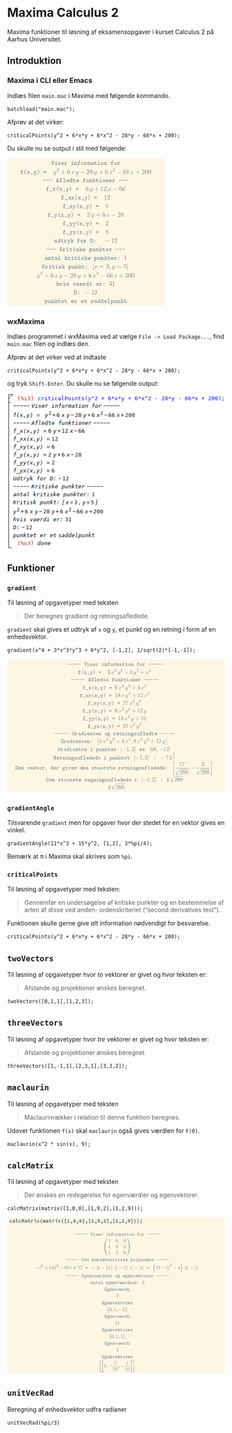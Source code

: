 # Maxima Calculus 2

Maxima funktioner til løsning af eksamensopgaver i kurset Calculus 2 på Aarhus Universitet.

## Introduktion

### Maxima i CLI eller Emacs

Indlæs filen `main.mac` i Maxima med følgende kommando.

```
batchload("main.mac");
```

Afprøv at det virker:

```
criticalPoints(y^2 + 6*x*y + 6*x^2 - 28*y - 66*x + 200);
```

Du skulle nu se output i stil med følgende:

![criticalPoints output](/criticalpoints.png?raw=true)

### wxMaxima

Indlæs programmet i wxMaxima ved at vælge `File -> Load Package...`,
find `main.mac` filen og indlæs den.

Afprøv at det virker ved at indtaste

```
criticalPoints(y^2 + 6*x*y + 6*x^2 - 28*y - 66*x + 200);
```

og tryk `Shift-Enter`. Du skulle nu se følgende output:

![criticalPoints output](/wxcriticalpoints.png?raw=true)

## Funktioner

### `gradient`

Til løsning af opgavetyper med teksten

> Der beregnes gradient og retningsafledede.

`gradient` skal gives et udtryk af `x` og `y`, et punkt og en
retning i form af en enhedsvektor.

```
gradient(x^4 + 3*x^3*y^3 + 6*y^2, [-1,2], 1/sqrt(2)*[-1,-1]);
```

![gradient output](/gradient.png?raw=true)

### `gradientAngle`

Tilsvarende `gradient` men for opgaver hvor der stedet for en vektor
gives en vinkel.

```
gradientAngle(11*x^3 + 15*y^2, [1,2], 3*%pi/4);
```

Bemærk at π i Maxima skal skrives som `%pi`.

### `criticalPoints`

Til løsning af opgavetyper med teksten:

> Gennemfør en undersøgelse af kritiske punkter og en bestemmelse af
arten af disse ved anden- ordenskriteriet (“second derivatives test”).

Funktionen skulle gerne give _alt_ information nødvendigt for
besvarelse.

```
criticalPoints(y^2 + 6*x*y + 6*x^2 - 28*y - 66*x + 200);
```

## `twoVectors`

Til løsning af opgavetyper hvor _to_ vektorer er givet og hvor teksten
er:

> Afstande og projektioner ønskes beregnet.

```
twoVectors([0,1,1],[1,2,3]);
```

## `threeVectors`

Til løsning af opgavetyper hvor _tre_ vektorer er givet og hvor teksten
er:

> Afstande og projektioner ønskes beregnet.

```
threeVectors([1,-1,1],[2,3,1],[3,3,2]);
```

## `maclaurin`

Til løsning af opgavetyper med teksten

> Maclaurinrækker i relation til denne funktion beregnes.

Udover funktionen `f(x)` skal `maclaurin` også gives værdien for `F(0)`.

```
maclaurin(x^2 * sin(x), 9);
```

## `calcMatrix`

Til løsning af opgavetyper med teksten

> Der ønskes en redegørelse for egenværdier og egenvektorer.

```
calcMatrix(matrix([1,0,0],[1,9,2],[1,2,9]));
```

![calcMatrix output](/calcmatrix.png?raw=true)

## `unitVecRad`

Beregning af enhedsvektor udfra radianer

``` 
unitVecRad(%pi/3)
```
